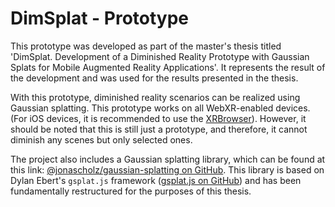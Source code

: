 # DimSplat - Prototype

This prototype was developed as part of the master's thesis titled 'DimSplat. Development of a Diminished Reality Prototype with Gaussian Splats for Mobile Augmented Reality Applications'. It represents the result of the development and was used for the results presented in the thesis.

With this prototype, diminished reality scenarios can be realized using Gaussian splatting. This prototype works on all WebXR-enabled devices. (For iOS devices, it is recommended to use the [XRBrowser](https://apps.apple.com/de/app/xr-browser/id1588029989)). However, it should be noted that this is still just a prototype, and therefore, it cannot diminish any scenes but only selected ones.

The project also includes a Gaussian splatting library, which can be found at this link: [@jonascholz/gaussian-splatting on GitHub](https://github.com/jonascholz99/gaussian-splatting). This library is based on Dylan Ebert's `gsplat.js` framework ([gsplat.js on GitHub](https://github.com/huggingface/gsplat.js)) and has been fundamentally restructured for the purposes of this thesis.